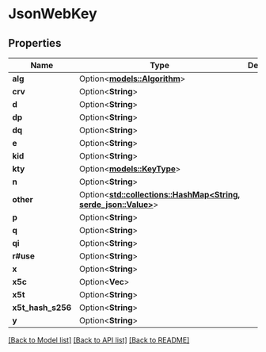 # JsonWebKey

## Properties

Name | Type | Description | Notes
------------ | ------------- | ------------- | -------------
**alg** | Option<[**models::Algorithm**](Algorithm.md)> |  | [optional]
**crv** | Option<**String**> |  | [optional]
**d** | Option<**String**> |  | [optional]
**dp** | Option<**String**> |  | [optional]
**dq** | Option<**String**> |  | [optional]
**e** | Option<**String**> |  | [optional]
**kid** | Option<**String**> |  | [optional]
**kty** | Option<[**models::KeyType**](KeyType.md)> |  | [optional]
**n** | Option<**String**> |  | [optional]
**other** | Option<[**std::collections::HashMap<String, serde_json::Value>**](serde_json::Value.md)> |  | [optional]
**p** | Option<**String**> |  | [optional]
**q** | Option<**String**> |  | [optional]
**qi** | Option<**String**> |  | [optional]
**r#use** | Option<**String**> |  | [optional]
**x** | Option<**String**> |  | [optional]
**x5c** | Option<**Vec<String>**> |  | [optional]
**x5t** | Option<**String**> |  | [optional]
**x5t_hash_s256** | Option<**String**> |  | [optional]
**y** | Option<**String**> |  | [optional]

[[Back to Model list]](../README.md#documentation-for-models) [[Back to API list]](../README.md#documentation-for-api-endpoints) [[Back to README]](../README.md)


